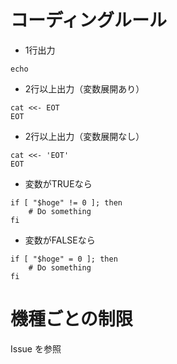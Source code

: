 # コーディングルール

* 1行出力
```
echo
```

* 2行以上出力（変数展開あり）

```
cat <<- EOT
EOT
```

* 2行以上出力（変数展開なし）

```
cat <<- 'EOT'
EOT
```

* 変数がTRUEなら

```
if [ "$hoge" != 0 ]; then
	# Do something
fi
```

* 変数がFALSEなら

```
if [ "$hoge" = 0 ]; then
	# Do something
fi
```

# 機種ごとの制限

Issue を参照